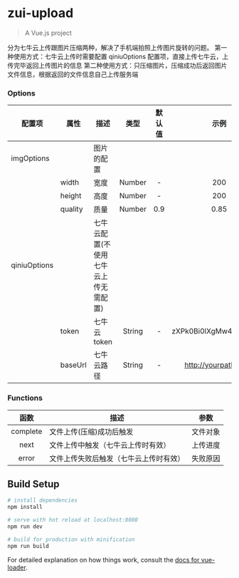 # zui-upload

> A Vue.js project

分为七牛云上传跟图片压缩两种，解决了手机端拍照上传图片旋转的问题。
第一种使用方式：七牛云上传时需要配置 qiniuOptions 配置项，直接上传七牛云，上传完毕返回上传图片的信息
第二种使用方式：只压缩图片，压缩成功后返回图片文件信息，根据返回的文件信息自己上传服务端




### Options
|    配置项    |    属性    |    描述   |   类型   |	默认值	| 示例 |
| -----------------   | -----------------   | ---------------- | :--------: | :----------: |:----------: |
| imgOptions     |   | 图片的配置 |    |
|   |  width  | 宽度  |Number | -     | 200  |
|    |  height  | 高度  |Number | -     | 200  |
|    |  quality  | 质量  |Number | 0.9     | 0.85 |
| qiniuOptions     |   | 七牛云配置(不使用七牛云上传无需配置) |    |
||  token  | 七牛云token  |String | -     | zXPk0Bi0lXgMw4xc9h_VT... |
||  baseUrl  | 七牛云路径  |String | -     | http://yourpath.com/ |




### Functions
| 函数 | 描述   | 参数 |
| :--------:   | -----  | -----  | 
|    complete    |  文件上传(压缩)成功后触发  | 文件对象 |
|    next    |  文件上传中触发（七牛云上传时有效）  | 上传进度 |
|    error   | 文件上传失败后触发（七牛云上传时有效） | 失败原因 |




## Build Setup

``` bash
# install dependencies
npm install

# serve with hot reload at localhost:8080
npm run dev

# build for production with minification
npm run build
```

For detailed explanation on how things work, consult the [docs for vue-loader](http://vuejs.github.io/vue-loader).
